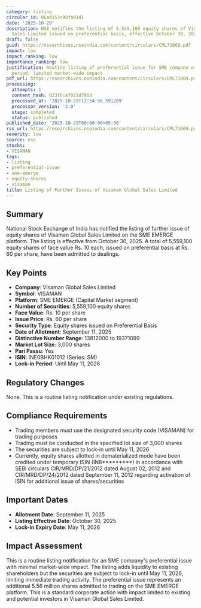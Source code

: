 ```yaml
---
category: listing
circular_id: 06ad153c98fa91d1
date: '2025-10-29'
description: NSE notifies the listing of 5,559,100 equity shares of Visaman Global
  Sales Limited issued on preferential basis, effective October 30, 2025.
draft: false
guid: https://nsearchives.nseindia.com/content/circulars/CML71009.pdf
impact: low
impact_ranking: low
importance_ranking: low
justification: Routine listing of preferential issue for SME company with lock-in
  period; limited market-wide impact
pdf_url: https://nsearchives.nseindia.com/content/circulars/CML71009.pdf
processing:
  attempts: 1
  content_hash: 023f6ca7021d786d
  processed_at: '2025-10-29T12:54:56.591209'
  processor_version: '2.0'
  stage: completed
  status: published
published_date: '2025-10-29T00:00:00+05:30'
rss_url: https://nsearchives.nseindia.com/content/circulars/CML71009.pdf
severity: low
source: nse
stocks:
- VISAMAN
tags:
- listing
- preferential-issue
- sme-emerge
- equity-shares
- visaman
title: Listing of Further Issues of Visaman Global Sales Limited
---
```


## Summary

National Stock Exchange of India has notified the listing of further issue of equity shares of Visaman Global Sales Limited on the SME EMERGE platform. The listing is effective from October 30, 2025. A total of 5,559,100 equity shares of face value Rs. 10 each, issued on preferential basis at Rs. 60 per share, have been admitted to dealings.

## Key Points

- **Company**: Visaman Global Sales Limited
- **Symbol**: VISAMAN
- **Platform**: SME EMERGE (Capital Market segment)
- **Number of Securities**: 5,559,100 equity shares
- **Face Value**: Rs. 10 per share
- **Issue Price**: Rs. 60 per share
- **Security Type**: Equity shares issued on Preferential Basis
- **Date of Allotment**: September 11, 2025
- **Distinctive Number Range**: 13812000 to 19371099
- **Market Lot Size**: 3,000 shares
- **Pari Passu**: Yes
- **ISIN**: INE0BHK01012 (Series: SM)
- **Lock-in Period**: Until May 11, 2026

## Regulatory Changes

None. This is a routine listing notification under existing regulations.

## Compliance Requirements

- Trading members must use the designated security code (VISAMAN) for trading purposes
- Trading must be conducted in the specified lot size of 3,000 shares
- The securities are subject to lock-in until May 11, 2026
- Currently, equity shares allotted in dematerialized mode have been credited under temporary ISIN (IN8*********) in accordance with SEBI circulars CIR/MRD/DP/21/2012 dated August 02, 2012 and CIR/MRD/DP/24/2012 dated September 11, 2012 regarding activation of ISIN for additional issue of shares/securities

## Important Dates

- **Allotment Date**: September 11, 2025
- **Listing Effective Date**: October 30, 2025
- **Lock-in Expiry Date**: May 11, 2026

## Impact Assessment

This is a routine listing notification for an SME company's preferential issue with minimal market-wide impact. The listing adds liquidity to existing shareholders but the securities are subject to lock-in until May 11, 2026, limiting immediate trading activity. The preferential issue represents an additional 5.56 million shares admitted to trading on the SME EMERGE platform. This is a standard corporate action with impact limited to existing and potential investors in Visaman Global Sales Limited.